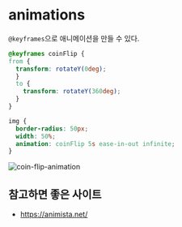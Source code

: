 # animations
`@keyframes`으로 애니메이션을 만들 수 있다.

```css
@keyframes coinFlip {
from {
  transform: rotateY(0deg);
  }
  to {
    transform: rotateY(360deg);
  }
}

img {
  border-radius: 50px;
  width: 50%;
  animation: coinFlip 5s ease-in-out infinite;
}
```

![coin-flip-animation](https://user-images.githubusercontent.com/31913666/201849263-ed11f7ce-2759-4cac-a08a-5f2971be5dfe.gif)

## 참고하면 좋은 사이트
- https://animista.net/